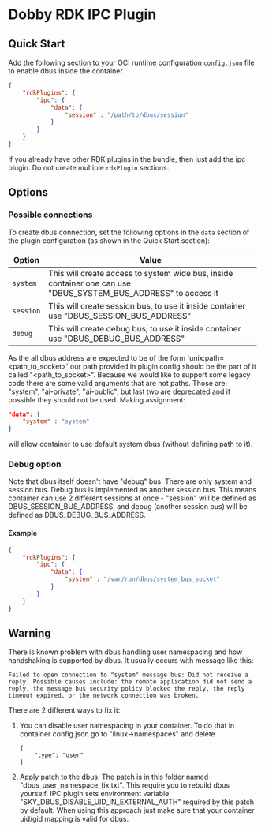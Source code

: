 # Dobby RDK IPC Plugin

## Quick Start
Add the following section to your OCI runtime configuration `config.json` file to enable dbus inside the container.

```json
{
    "rdkPlugins": {
        "ipc": {
            "data": {
                "session" : "/path/to/dbus/session"
            }
        }
    }
}
```
If you already have other RDK plugins in the bundle, then just add the ipc plugin. Do not create multiple `rdkPlugin` sections.

## Options
### Possible connections
To create dbus connection, set the following options in the `data` section of the plugin configuration (as shown in the Quick Start section):

| Option              | Value                                                                                                                                   |
| ------------------- | --------------------------------------------------------------------------------------------------------------------------------------- |
| `system`            | This will create access to system wide bus, inside container one can use "DBUS_SYSTEM_BUS_ADDRESS" to access it                         |
| `session`           | This will create session bus, to use it inside container use "DBUS_SESSION_BUS_ADDRESS"                                                 |
| `debug`             | This will create debug bus, to use it inside container use "DBUS_DEBUG_BUS_ADDRESS"                                                     |

As the all dbus address are expected to be of the form 'unix:path=<path_to_socket>' our path provided in plugin config should be the part of it called "<path_to_socket>".
Because we would like to support some legacy code there are some valid arguments that are not paths. Those are: "system", "ai-private", "ai-public", but last two are deprecated and if possible they should not be used. Making assignment:
```json
"data": {
    "system" : "system"
}
```
will allow container to use default system dbus (without defining path to it).

### Debug option
Note that dbus itself doesn't have "debug" bus. There are only system and session bus. Debug bus is implemented as another session bus. This means container can use 2 different sessions at once - "session" will be defined as DBUS_SESSION_BUS_ADDRESS, and debug (another session bus) will be defined as DBUS_DEBUG_BUS_ADDRESS.

#### Example
```json
{
    "rdkPlugins": {
        "ipc": {
            "data": {
                "system" : "/var/run/dbus/system_bus_socket"
            }
        }
    }
}
```

## Warning
There is known problem with dbus handling user namespacing and how handshaking is supported by dbus. It usually occurs with message like this:
```
Failed to open connection to "system" message bus: Did not receive a reply. Possible causes include: the remote application did not send a reply, the message bus security policy blocked the reply, the reply timeout expired, or the network connection was broken.
```
There are 2 different ways to fix it:
1. You can disable user namespacing in your container. To do that in container config.json go to "linux->namespaces" and delete
    ```
    {
        "type": "user"
    }
    ```
2. Apply patch to the dbus. The patch is in this folder named "dbus_user_namespace_fix.txt". This require you to rebuild dbus yourself. IPC plugin sets environment variable "SKY_DBUS_DISABLE_UID_IN_EXTERNAL_AUTH" required by this patch by default. When using this approach just make sure that your container uid/gid mapping is valid for dbus.
